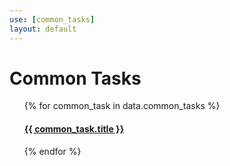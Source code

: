 ```yaml
---
use: [common_tasks]
layout: default
---
```

# Common Tasks

<ul>
    {% for common_task in data.common_tasks %}
        <article>
          <div><h4><a href="{{ common_task.url }}">{{ common_task.title }}</a></h4></div>
          </article>
    {% endfor %}
</ul>
